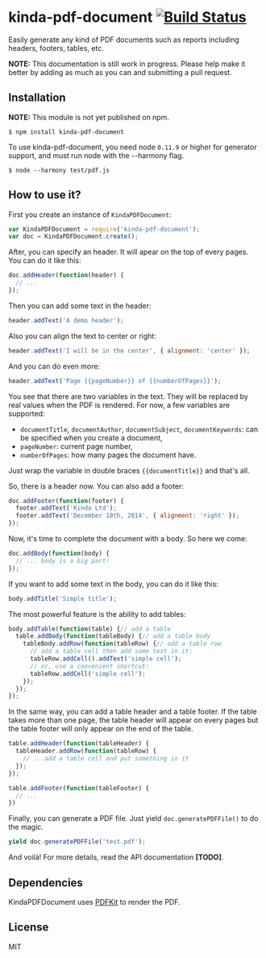 # kinda-pdf-document [![Build Status](https://travis-ci.org/kinda/kinda-pdf-document.svg?branch=master)](https://travis-ci.org/kinda/kinda-pdf-document)

Easily generate any kind of PDF documents such as reports including headers, footers, tables, etc.

**NOTE:** This documentation is still work in progress. Please help make it better by adding as much as you can and submitting a pull request.

## Installation

**NOTE:** This module is not yet published on npm.

```
$ npm install kinda-pdf-document
```

To use kinda-pdf-document, you need node `0.11.9` or higher for generator support, and must run node with the --harmony flag.

```
$ node --harmony test/pdf.js
```

## How to use it?

First you create an instance of `KindaPDFDocument`:

```js
var KindaPDFDocument = require('kinda-pdf-document');
var doc = KindaPDFDocument.create();
```

After, you can specify an header. It will apear on the top of every pages. You can do it like this:

```js
doc.addHeader(function(header) {
  // ...
});
```

Then you can add some text in the header:

```js
header.addText('A demo header');
```

Also you can align the text to center or right:

```js
header.addText('I will be in the center', { alignment: 'center' });
```

And you can do even more:

```js
header.addText('Page {{pageNumber}} of {{numberOfPages}}');
```

You see that there are two variables in the text. They will be replaced by real values when the PDF is rendered. For now, a few variables are supported:

  - `documentTitle`, `documentAuthor`, `documentSubject`, `documentKeywords`: can be specified when you create a document,
  - `pageNumber`: current page number,
  - `numberOfPages`: how many pages the document have.

Just wrap the variable in double braces `{{documentTitle}}` and that's all.

So, there is a header now. You can also add a footer:

```js
doc.addFooter(function(footer) {
  footer.addText('Kinda Ltd');
  footer.addText('December 10th, 2014', { alignment: 'right' });
});
```

Now, it's time to complete the document with a body. So here we come:

```js
doc.addBody(function(body) {
  // ... body is a big part!
});
```

If you want to add some text in the body, you can do it like this:

```js
body.addTitle('Simple title');
```

The most powerful feature is the ability to add tables:

```js
body.addTable(function(table) {// add a table
  table.addBody(function(tableBody) {// add a table body
    tableBody.addRow(function(tableRow) {// add a table row
      // add a table cell then add some text in it:
      tableRow.addCell().addText('simple cell');
      // or, use a convenient shortcut:
      tableRow.addCell('simple cell');
    });
  });
});
```

In the same way, you can add a table header and a table footer. If the table takes more than one page, the table header will appear on every pages but the table footer will only appear on the end of the table.

```js
table.addHeader(function(tableHeader) {
  tableHeader.addRow(function(tableRow) {
    // ...add a table cell and put something in it
  });
});

table.addFooter(function(tableFooter) {
  // ...
})
```

Finally, you can generate a PDF file. Just yield `doc.generatePDFFile()` to do the magic.

```js
yield doc.generatePDFFile('test.pdf');
```

And voilà! For more details, read the API documentation **[TODO]**.

## Dependencies

KindaPDFDocument uses [PDFKit](https://github.com/devongovett/pdfkit) to render the PDF.

## License

MIT
